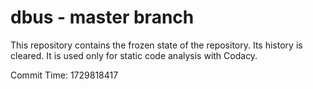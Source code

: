 # dbus - master branch

This repository contains the frozen state of the repository.
Its history is cleared. It is used only for static code
analysis with Codacy.

Commit Time: 1729818417